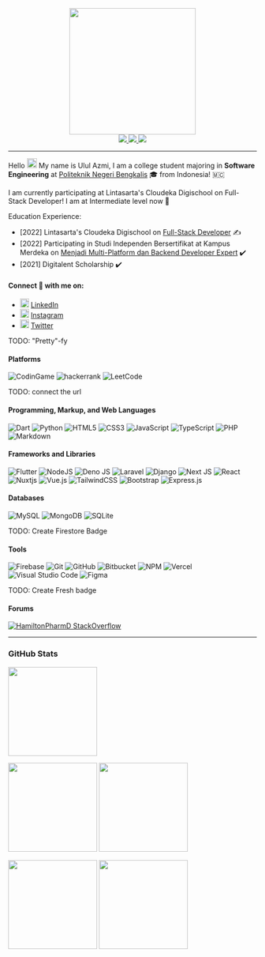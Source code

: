 <div align="center">
  <img width="256em" src="https://external-content.duckduckgo.com/iu/?u=https%3A%2F%2Fraw.githubusercontent.com%2Flhl%2Fpusheen-stickers%2Fmaster%2Fgif%2Fpusheen%2F144884865685780.gif&f=1&nofb=1">
</div>
<div align="center">
  <a href="https://www.linkedin.com/in/ulul-azmi-03a809215/">
    <img src="https://img.shields.io/badge/linkedin-%230077B5.svg?style=for-the-badge&logo=linkedin&logoColor=white">
  </a>
  <a href="https://www.instagram.com/ulul_azmi__144/">
    <img src="https://img.shields.io/badge/ulul_azmi__144-%23E4405F.svg?style=for-the-badge&logo=Instagram&logoColor=white">
  </a>
  <a href="https://twitter.com/ululazmi41/">
    <img src="https://img.shields.io/badge/Twitter-%231DA1F2.svg?style=for-the-badge&logo=Twitter&logoColor=white">
  </a>
</div>

---

Hello <img src="https://camo.githubusercontent.com/e8e7b06ecf583bc040eb60e44eb5b8e0ecc5421320a92929ce21522dbc34c891/68747470733a2f2f6d656469612e67697068792e636f6d2f6d656469612f6876524a434c467a6361737252346961377a2f67697068792e676966" width="20px"> My name is Ulul Azmi, I am a college student majoring in **Software Engineering** at [Politeknik Negeri Bengkalis](https://www.official.polbeng.ac.id) 🎓 from Indonesia! 🇲🇨

I am currently participating at Lintasarta's Cloudeka Digischool on Full-Stack Developer! I am at Intermediate level now 🥳

Education Experience:
- [2022] Lintasarta's Cloudeka Digischool on [Full-Stack Developer](https://www.cloudeka.id/lintasartadigischool/2022) ✍️
- [2022] Participating in Studi Independen Bersertifikat at Kampus Merdeka on [Menjadi Multi-Platform dan Backend Developer Expert](https://kampusmerdeka.kemdikbud.go.id/activity/active/detail/2014683) ✔️
- [2021] Digitalent Scholarship ✔️

#### Connect 🤝 with me on:
- [<img width="18em" src="https://github.com/ululazmi41/learning-markdown/blob/main/In-Blue-14@2x.png?raw=true"/>](https://www.linkedin.com/in/ulul-azmi-03a809215/) [LinkedIn](https://www.linkedin.com/in/ulul-azmi-03a809215/)
- [<img width="18em" src="https://external-content.duckduckgo.com/ip3/www.instagram.com.ico"/>](https://www.instagram.com/ulul_azmi__144/) [Instagram](https://www.instagram.com/ulul_azmi__144/)
- [<img width="18em" src="https://external-content.duckduckgo.com/iu/?u=https%3A%2F%2Flogos-world.net%2Fwp-content%2Fuploads%2F2020%2F04%2FTwitter-Logo.png&f=1&nofb=1&ipt=159e78b4db354bcdd9be753826a5d2739d7c0fee0bc85928e26cebcad07a05f8&ipo=images">](https://twitter.com/ululazmi41/) [Twitter](https://twitter.com/ululazmi41/)

TODO: "Pretty"-fy

#### Platforms
![CodinGame](https://img.shields.io/badge/codingame-%23F2BB13.svg?&style=for-the-badge&logo=codingame&logoColor=black)
![hackerrank](https://img.shields.io/badge/-Hackerrank-2EC866?style=for-the-badge&logo=HackerRank&logoColor=white)
![LeetCode](https://img.shields.io/badge/LeetCode-000000?style=for-the-badge&logo=LeetCode&logoColor=#d16c06)

TODO: connect the url

#### Programming, Markup, and Web Languages
![Dart](https://img.shields.io/badge/dart-%230175C2.svg?style=for-the-badge&logo=dart&logoColor=white)
![Python](https://img.shields.io/badge/python-3670A0?style=for-the-badge&logo=python&logoColor=ffdd54)
![HTML5](https://img.shields.io/badge/html5-%23E34F26.svg?style=for-the-badge&logo=html5&logoColor=white)
![CSS3](https://img.shields.io/badge/css3-%231572B6.svg?style=for-the-badge&logo=css3&logoColor=white)
![JavaScript](https://img.shields.io/badge/javascript-%23323330.svg?style=for-the-badge&logo=javascript&logoColor=%23F7DF1E)
![TypeScript](https://img.shields.io/badge/typescript-%23007ACC.svg?style=for-the-badge&logo=typescript&logoColor=white)
![PHP](https://img.shields.io/badge/php-%23777BB4.svg?style=for-the-badge&logo=php&logoColor=white)
![Markdown](https://img.shields.io/badge/markdown-%23000000.svg?style=for-the-badge&logo=markdown&logoColor=white)

#### Frameworks and Libraries
![Flutter](https://img.shields.io/badge/Flutter-%2302569B.svg?style=for-the-badge&logo=Flutter&logoColor=white)
![NodeJS](https://img.shields.io/badge/node.js-6DA55F?style=for-the-badge&logo=node.js&logoColor=white)
![Deno JS](https://img.shields.io/badge/deno%20js-000000?style=for-the-badge&logo=deno&logoColor=white)
![Laravel](https://img.shields.io/badge/laravel-%23FF2D20.svg?style=for-the-badge&logo=laravel&logoColor=white)
![Django](https://img.shields.io/badge/django-%23092E20.svg?style=for-the-badge&logo=django&logoColor=white)
![Next JS](https://img.shields.io/badge/Next-black?style=for-the-badge&logo=next.js&logoColor=white)
![React](https://img.shields.io/badge/react-%2320232a.svg?style=for-the-badge&logo=react&logoColor=%2361DAFB)
![Nuxtjs](https://img.shields.io/badge/Nuxt-002E3B?style=for-the-badge&logo=nuxtdotjs&logoColor=#00DC82)
![Vue.js](https://img.shields.io/badge/vuejs-%2335495e.svg?style=for-the-badge&logo=vuedotjs&logoColor=%234FC08D)
![TailwindCSS](https://img.shields.io/badge/tailwindcss-%2338B2AC.svg?style=for-the-badge&logo=tailwind-css&logoColor=white)
![Bootstrap](https://img.shields.io/badge/bootstrap-%23563D7C.svg?style=for-the-badge&logo=bootstrap&logoColor=white)
![Express.js](https://img.shields.io/badge/express.js-%23404d59.svg?style=for-the-badge&logo=express&logoColor=%2361DAFB)

#### Databases
![MySQL](https://img.shields.io/badge/mysql-%2300f.svg?style=for-the-badge&logo=mysql&logoColor=white)
![MongoDB](https://img.shields.io/badge/MongoDB-%234ea94b.svg?style=for-the-badge&logo=mongodb&logoColor=white)
![SQLite](https://img.shields.io/badge/sqlite-%2307405e.svg?style=for-the-badge&logo=sqlite&logoColor=white)

TODO: Create Firestore Badge

#### Tools
![Firebase](https://img.shields.io/badge/Firebase-039BE5?style=for-the-badge&logo=Firebase&logoColor=white)
![Git](https://img.shields.io/badge/git-%23F05033.svg?style=for-the-badge&logo=git&logoColor=white)
![GitHub](https://img.shields.io/badge/github-%23121011.svg?style=for-the-badge&logo=github&logoColor=white)
![Bitbucket](https://img.shields.io/badge/bitbucket-%230047B3.svg?style=for-the-badge&logo=bitbucket&logoColor=white) 
![NPM](https://img.shields.io/badge/NPM-%23000000.svg?style=for-the-badge&logo=npm&logoColor=white)
![Vercel](https://img.shields.io/badge/vercel-%23000000.svg?style=for-the-badge&logo=vercel&logoColor=white)
![Visual Studio Code](https://img.shields.io/badge/Visual%20Studio%20Code-0078d7.svg?style=for-the-badge&logo=visual-studio-code&logoColor=white)
![Figma](https://img.shields.io/badge/Figma-F24E1E?style=for-the-badge&logo=figma&logoColor=white)

TODO: Create Fresh badge

#### Forums
[![HamiltonPharmD StackOverflow](https://stackoverflow-badge.herokuapp.com/api/StackOverflowBadge/14122375)](https://stackoverflow.com/users/13252135/ulul-azmi)

---

### GitHub Stats
<p align="left">
  <img height="180em" src="https://github-profile-summary-cards.vercel.app/api/cards/profile-details?username=ululazmi41&theme=github"/>
</p>


<p align="left">
  <img height="180em" src="https://github-readme-stats.vercel.app/api?username=ululazmi41&show_icons=true&include_all_commits=true&count_private=true&theme=github"/>
  <img height="180em" src="https://github-readme-stats.vercel.app/api/top-langs/?username=ululazmi41&layout=compact&theme=github"/>
</p>


<p align="left">
  <img height="180em" src="https://activity-graph.herokuapp.com/graph?username=ululazmi41&theme=minimal"/>
  <img height="180em" src="https://github-readme-streak-stats.herokuapp.com/?user=ululazmi41"/>
</p>
